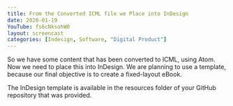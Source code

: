 ```yaml
---
title: From the Converted ICML file we Place into InDesign
date: 2020-01-19
YouTube: fs6cNksohW0
layout: screencast
categories: [Indesign, Software, "Digital Product"]
---
```


So we have some content that has been converted to ICML, using Atom. Now we need to place this into InDesign. We are planning to use a template, because our final objective is to create a fixed-layout eBook.

The InDesign template is available in the resources folder of your GitHub repository that was provided.
